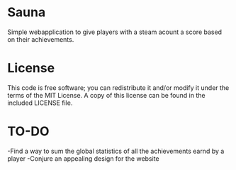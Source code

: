 Sauna
=====

Simple webapplication to give players with a steam acount a score based on their achievements.


License
=======

This code is free software; you can redistribute it and/or modify it under the terms of the MIT License. A copy of this license can be found in the included LICENSE file.

TO-DO
=====

-Find a way to sum the global statistics of all the achievements earnd by a player
-Conjure an appealing design for the website
